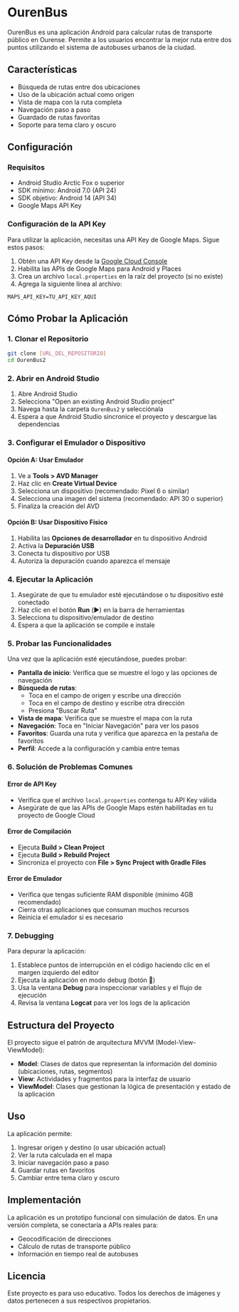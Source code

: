 # OurenBus

OurenBus es una aplicación Android para calcular rutas de transporte público en Ourense. Permite a los usuarios encontrar la mejor ruta entre dos puntos utilizando el sistema de autobuses urbanos de la ciudad.

## Características

- Búsqueda de rutas entre dos ubicaciones
- Uso de la ubicación actual como origen
- Vista de mapa con la ruta completa
- Navegación paso a paso
- Guardado de rutas favoritas
- Soporte para tema claro y oscuro

## Configuración

### Requisitos

- Android Studio Arctic Fox o superior
- SDK mínimo: Android 7.0 (API 24)
- SDK objetivo: Android 14 (API 34)
- Google Maps API Key

### Configuración de la API Key

Para utilizar la aplicación, necesitas una API Key de Google Maps. Sigue estos pasos:

1. Obtén una API Key desde la [Google Cloud Console](https://console.cloud.google.com/)
2. Habilita las APIs de Google Maps para Android y Places
3. Crea un archivo `local.properties` en la raíz del proyecto (si no existe)
4. Agrega la siguiente línea al archivo:

```
MAPS_API_KEY=TU_API_KEY_AQUI
```

## Cómo Probar la Aplicación

### 1. Clonar el Repositorio

```bash
git clone [URL_DEL_REPOSITORIO]
cd OurenBus2
```

### 2. Abrir en Android Studio

1. Abre Android Studio
2. Selecciona "Open an existing Android Studio project"
3. Navega hasta la carpeta `OurenBus2` y selecciónala
4. Espera a que Android Studio sincronice el proyecto y descargue las dependencias

### 3. Configurar el Emulador o Dispositivo

#### Opción A: Usar Emulador
1. Ve a **Tools > AVD Manager**
2. Haz clic en **Create Virtual Device**
3. Selecciona un dispositivo (recomendado: Pixel 6 o similar)
4. Selecciona una imagen del sistema (recomendado: API 30 o superior)
5. Finaliza la creación del AVD

#### Opción B: Usar Dispositivo Físico
1. Habilita las **Opciones de desarrollador** en tu dispositivo Android
2. Activa la **Depuración USB**
3. Conecta tu dispositivo por USB
4. Autoriza la depuración cuando aparezca el mensaje

### 4. Ejecutar la Aplicación

1. Asegúrate de que tu emulador esté ejecutándose o tu dispositivo esté conectado
2. Haz clic en el botón **Run** (▶️) en la barra de herramientas
3. Selecciona tu dispositivo/emulador de destino
4. Espera a que la aplicación se compile e instale

### 5. Probar las Funcionalidades

Una vez que la aplicación esté ejecutándose, puedes probar:

- **Pantalla de inicio**: Verifica que se muestre el logo y las opciones de navegación
- **Búsqueda de rutas**: 
  - Toca en el campo de origen y escribe una dirección
  - Toca en el campo de destino y escribe otra dirección
  - Presiona "Buscar Ruta"
- **Vista de mapa**: Verifica que se muestre el mapa con la ruta
- **Navegación**: Toca en "Iniciar Navegación" para ver los pasos
- **Favoritos**: Guarda una ruta y verifica que aparezca en la pestaña de favoritos
- **Perfil**: Accede a la configuración y cambia entre temas

### 6. Solución de Problemas Comunes

#### Error de API Key
- Verifica que el archivo `local.properties` contenga tu API Key válida
- Asegúrate de que las APIs de Google Maps estén habilitadas en tu proyecto de Google Cloud

#### Error de Compilación
- Ejecuta **Build > Clean Project**
- Ejecuta **Build > Rebuild Project**
- Sincroniza el proyecto con **File > Sync Project with Gradle Files**

#### Error de Emulador
- Verifica que tengas suficiente RAM disponible (mínimo 4GB recomendado)
- Cierra otras aplicaciones que consuman muchos recursos
- Reinicia el emulador si es necesario

### 7. Debugging

Para depurar la aplicación:

1. Establece puntos de interrupción en el código haciendo clic en el margen izquierdo del editor
2. Ejecuta la aplicación en modo debug (botón 🐛)
3. Usa la ventana **Debug** para inspeccionar variables y el flujo de ejecución
4. Revisa la ventana **Logcat** para ver los logs de la aplicación

## Estructura del Proyecto

El proyecto sigue el patrón de arquitectura MVVM (Model-View-ViewModel):

- **Model**: Clases de datos que representan la información del dominio (ubicaciones, rutas, segmentos)
- **View**: Actividades y fragmentos para la interfaz de usuario
- **ViewModel**: Clases que gestionan la lógica de presentación y estado de la aplicación

## Uso

La aplicación permite:

1. Ingresar origen y destino (o usar ubicación actual)
2. Ver la ruta calculada en el mapa
3. Iniciar navegación paso a paso
4. Guardar rutas en favoritos
5. Cambiar entre tema claro y oscuro

## Implementación

La aplicación es un prototipo funcional con simulación de datos. En una versión completa, se conectaría a APIs reales para:

- Geocodificación de direcciones
- Cálculo de rutas de transporte público
- Información en tiempo real de autobuses

## Licencia

Este proyecto es para uso educativo. Todos los derechos de imágenes y datos pertenecen a sus respectivos propietarios. 